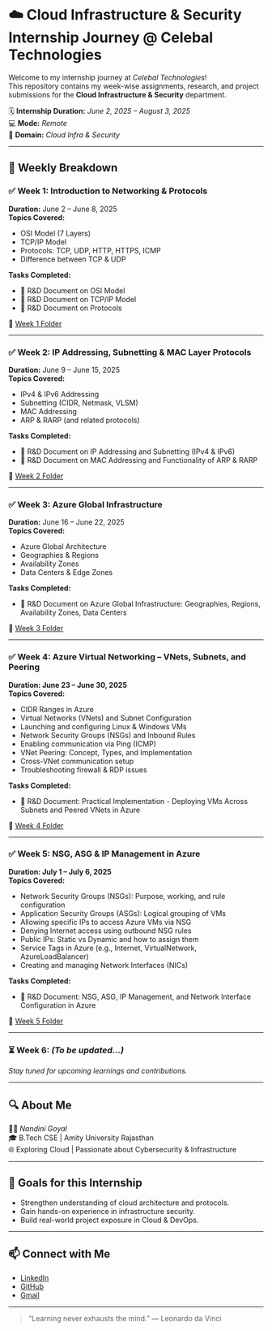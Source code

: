 # ☁️ Cloud Infrastructure & Security Internship Journey @ Celebal Technologies

Welcome to my internship journey at *Celebal Technologies*!  
This repository contains my week-wise assignments, research, and project submissions for the **Cloud Infrastructure & Security** department.

🗓️ **Internship Duration:** *June 2, 2025 – August 3, 2025*  
💻 **Mode:** *Remote*  
🔐 **Domain:** *Cloud Infra & Security*

---

## 📌 Weekly Breakdown

### ✅ Week 1: Introduction to Networking & Protocols
**Duration:** June 2 – June 8, 2025  
**Topics Covered:**
- OSI Model (7 Layers)
- TCP/IP Model
- Protocols: TCP, UDP, HTTP, HTTPS, ICMP
- Difference between TCP & UDP

**Tasks Completed:**
- 📄 R&D Document on OSI Model
- 📄 R&D Document on TCP/IP Model
- 📄 R&D Document on Protocols

📁 [Week 1 Folder](./Week1)

---

### ✅ Week 2: IP Addressing, Subnetting & MAC Layer Protocols
**Duration:** June 9 – June 15, 2025  
**Topics Covered:**
- IPv4 & IPv6 Addressing
- Subnetting (CIDR, Netmask, VLSM)
- MAC Addressing
- ARP & RARP (and related protocols)

**Tasks Completed:**
- 📄 R&D Document on IP Addressing and Subnetting (IPv4 & IPv6)
- 📄 R&D Document on MAC Addressing and Functionality of ARP & RARP

📁 [Week 2 Folder](./Week2)

---

### ✅ Week 3: Azure Global Infrastructure
**Duration:** June 16 – June 22, 2025<br>
**Topics Covered:**
- Azure Global Architecture
- Geographies & Regions
- Availability Zones
- Data Centers & Edge Zones

**Tasks Completed:**
- 📄 R&D Document on Azure Global Infrastructure: Geographies, Regions, Availability Zones, Data Centers

📁 [Week 3 Folder](./Week3)

---

### ✅ Week 4: Azure Virtual Networking – VNets, Subnets, and Peering
**Duration: June 23 – June 30, 2025**<br>
**Topics Covered:**
- CIDR Ranges in Azure
- Virtual Networks (VNets) and Subnet Configuration
- Launching and configuring Linux & Windows VMs
- Network Security Groups (NSGs) and Inbound Rules
- Enabling communication via Ping (ICMP)
- VNet Peering: Concept, Types, and Implementation
- Cross-VNet communication setup
- Troubleshooting firewall & RDP issues

**Tasks Completed:**
- 📄 R&D Document: Practical Implementation - Deploying VMs Across Subnets and Peered VNets in Azure 
<!-- ⚙️ Created Linux & Windows VMs in separate subnets under VNet1
🌐 Enabled bidirectional communication (ping) using ICMP rules in NSG
🔒 Configured Windows Firewall to allow ICMP via GUI and CLI
🔁 Created a second Virtual Network (VNet2) and added another Linux VM
🔗 Connected VNet1 and VNet2 using VNet Peering (bi-directional)
📶 Verified cross-VNet connectivity by pinging between VMs across VNets
🧹 Cleaned up all resources post-deployment to avoid credit usage  -->

📁 [Week 4 Folder](./Week4)

---

### ✅ Week 5: NSG, ASG & IP Management in Azure
**Duration: July 1 – July 6, 2025**<br>
**Topics Covered:**
- Network Security Groups (NSGs): Purpose, working, and rule configuration
- Application Security Groups (ASGs): Logical grouping of VMs
- Allowing specific IPs to access Azure VMs via NSG
- Denying Internet access using outbound NSG rules
- Public IPs: Static vs Dynamic and how to assign them
- Service Tags in Azure (e.g., Internet, VirtualNetwork, AzureLoadBalancer)
- Creating and managing Network Interfaces (NICs)

**Tasks Completed:**
- 📄 R&D Document: NSG, ASG, IP Management, and Network Interface Configuration in Azure
<!-- ✅ Created and associated NSGs with subnets/NICs
✅ Created inbound rule to allow only specific IP access to VMs
✅ Configured outbound NSG rule to deny internet access from a VM
✅ Created static Public IP addresses and associated them with VMs
✅ De-associated Public IPs from NICs for cleanup testing
✅ Created ASGs and linked VMs to them
✅ Applied NSG rules based on ASG membership
✅ Created additional NIC manually and attached to VM
🖼️ Collected portal screenshots of each task and configuration
✅ Verified connectivity and rule enforcement
🧹 Cleaned up all created resources to preserve free-tier credits -->

📁 [Week 5 Folder](./Week5)

---

### ⏳ Week 6: *(To be updated...)*
_Stay tuned for upcoming learnings and contributions._

---

## 🔍 About Me

👩‍💻 *Nandini Goyal*  
🎓 B.Tech CSE | Amity University Rajasthan  
🌐 Exploring Cloud | Passionate about Cybersecurity & Infrastructure

---

## 🚀 Goals for this Internship

- Strengthen understanding of cloud architecture and protocols.
- Gain hands-on experience in infrastructure security.
- Build real-world project exposure in Cloud & DevOps.

---

## 📫 Connect with Me

- [LinkedIn](https://www.linkedin.com/in/nandini-goyal-6b9116259/)
- [GitHub](https://github.com/NandiniGoyal16)
- [Gmail](nandinio4.goyal@gmail.com)

---

> “Learning never exhausts the mind.” — Leonardo da Vinci
